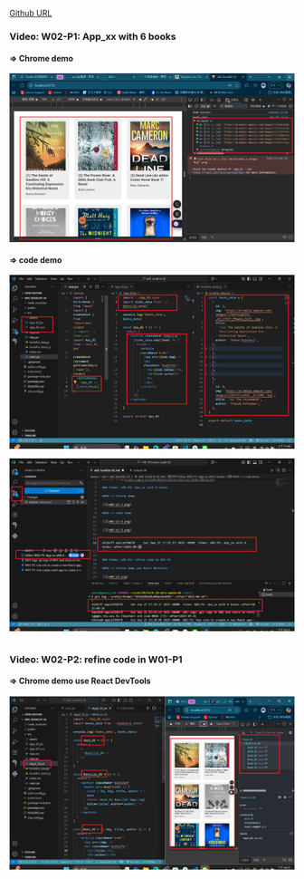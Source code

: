 [Github URL](https://github.com/apple550678/1141-2N-demo-apple-02)

### Video: W02-P1: App_xx with 6 books

#### => Chrome demo

![](w02-p1-1.png)

#### => code demo

![](w02-p1-2.png)

![](w02-p1-3.png)

```

```

### Video: W02-P2: refine code in W01-P1

#### => Chrome demo use React DevTools

![](w02-p2.png)

```

```
